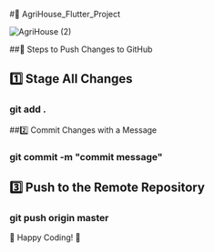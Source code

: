 

#🌾 AgriHouse_Flutter_Project
                                              
![AgriHouse (2)](https://github.com/user-attachments/assets/71a5bbe5-5cd2-4072-91e6-862e01538070)


##🔧 Steps to Push Changes to GitHub

## 1️⃣ Stage All Changes

### git add .

##2️⃣ Commit Changes with a Message

### git commit -m "commit message"

## 3️⃣ Push to the Remote Repository

### git push origin master

🎯 Happy Coding! 🚀


